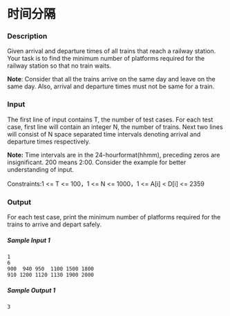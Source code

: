 # 时间分隔

### Description

Given arrival and departure times of all trains that reach a railway station. Your task is to find the minimum number of platforms required for the railway station so that no train waits. 

**Note**: Consider that all the trains arrive on the same day and leave on the same day. Also, arrival and departure times must not be same for a train.

### Input

The first line of input contains T, the number of test cases. For each test case, first line will contain an integer N, the number of trains. Next two lines will consist of N space separated time intervals denoting arrival and departure times respectively. 

**Note:** Time intervals are in the 24-hourformat(hhmm), preceding zeros are insignificant. 200 means 2:00.
Consider the example for better understanding of input.

Constraints:1 <= T <= 100，1 <= N <= 1000，1 <= A[i] < D[i] <= 2359

### Output

For each test case, print the minimum number of platforms required for the trains to arrive and depart safely.

##### Sample Input 1

```
1
6 
900  940 950  1100 1500 1800
910 1200 1120 1130 1900 2000
```

##### Sample Output 1

```
3
```
